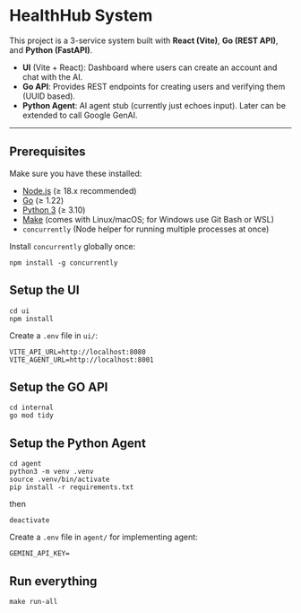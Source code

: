 # HealthHub System

This project is a 3-service system built with **React (Vite)**, **Go (REST API)**, and **Python (FastAPI)**.  

- **UI** (Vite + React): Dashboard where users can create an account and chat with the AI.  
- **Go API**: Provides REST endpoints for creating users and verifying them (UUID based).  
- **Python Agent**: AI agent stub (currently just echoes input). Later can be extended to call Google GenAI.  

---

## Prerequisites
Make sure you have these installed:

- [Node.js](https://nodejs.org/) (≥ 18.x recommended)  
- [Go](https://go.dev/) (≥ 1.22)  
- [Python 3](https://www.python.org/) (≥ 3.10)  
- [Make](https://www.gnu.org/software/make/) (comes with Linux/macOS; for Windows use Git Bash or WSL)  
- `concurrently` (Node helper for running multiple processes at once)  

Install `concurrently` globally once:
```
npm install -g concurrently
```

## Setup the UI
```
cd ui
npm install
```
Create a ```.env``` file in ```ui/```:
```
VITE_API_URL=http://localhost:8080
VITE_AGENT_URL=http://localhost:8001
```

## Setup the GO API
```
cd internal
go mod tidy
```

## Setup the Python Agent
```
cd agent
python3 -m venv .venv
source .venv/bin/activate
pip install -r requirements.txt
```
then
```
deactivate
```

Create a ```.env``` file in ```agent/``` for implementing agent:
```
GEMINI_API_KEY=
```

## Run everything
```
make run-all
```